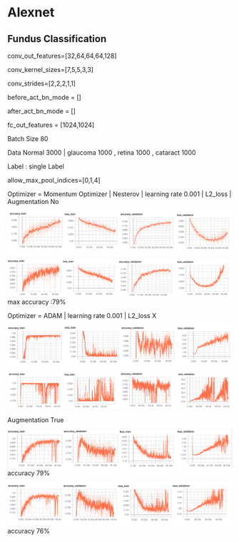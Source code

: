 # Alexnet
## Fundus Classification 

conv_out_features=[32,64,64,64,128]

conv_kernel_sizes=[7,5,5,3,3]

conv_strides=[2,2,2,1,1]

before_act_bn_mode = []

after_act_bn_mode = []

fc_out_features = [1024,1024]

Batch Size 80 

Data Normal 3000 | glaucoma 1000 , retina 1000 , cataract 1000

Label : single Label 

allow_max_pool_indices=[0,1,4]

Optimizer = Momentum Optimizer | Nesterov | learning rate 0.001 | L2_loss | Augmentation No 

[googlelink]: https://google.com "Go google"

![Alt_text](readme_pic/fundus_0_result.png)

![Alt_text](readme_pic/fundus_2_result.png)
max accuracy :79%

Optimizer = ADAM | learning rate 0.001 | L2_loss X

![Alt_text](readme_pic/fundus_1_result.png)

![Alt_text](readme_pic/fundus_3_result.png)

Augmentation True

![Alt_text](readme_pic/fundus_4_result.png)
accuracy 79%

![Alt_text](readme_pic/fundus_5_result.png)
accuracy 76%
